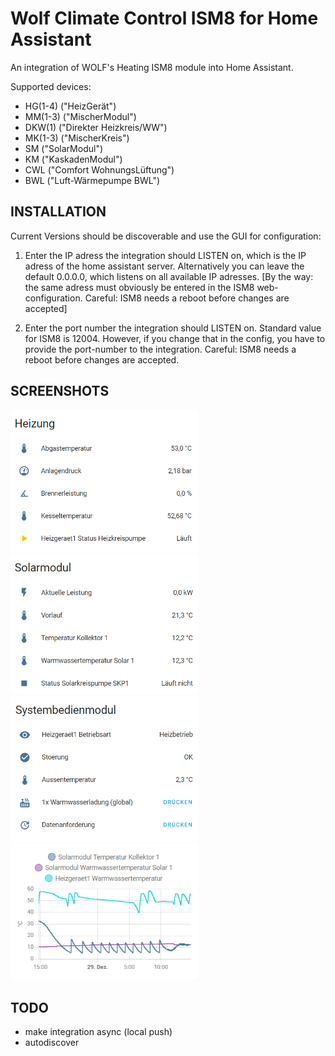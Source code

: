 # Wolf Climate Control ISM8 for Home Assistant
An integration of WOLF's Heating ISM8 module into Home Assistant.

Supported devices:
  - HG(1-4) ("HeizGerät")
  - MM(1-3) ("MischerModul")
  - DKW(1) ("Direkter Heizkreis/WW")
  - MK(1-3) ("MischerKreis")
  - SM ("SolarModul")
  - KM ("KaskadenModul")
  - CWL ("Comfort WohnungsLüftung")
  - BWL ("Luft-Wärmepumpe BWL")
  
## INSTALLATION 
Current Versions should be discoverable and use the GUI for configuration:

1. Enter the IP adress the integration should LISTEN on, which is the IP adress of the home assistant server. Alternatively you can leave the default 0.0.0.0, which listens on all available IP adresses. [By the way: the same adress must obviously be entered in the ISM8 web-configuration. Careful: ISM8 needs a reboot before changes are accepted]

2. Enter the port number the integration should LISTEN on. Standard value for ISM8 is 12004. However, if you change that in the config, you have to provide the port-number to the integration. Careful: ISM8 needs a reboot before changes are accepted.



## SCREENSHOTS
<img width="300" src="https://github.com/marcschmiedchen/home-assistant-wolf_ism8/blob/master/screenshots/s1.PNG"> <img width="300" src="https://github.com/marcschmiedchen/home-assistant-wolf_ism8/blob/master/screenshots/s2.PNG"> <img width="300" src="https://github.com/marcschmiedchen/home-assistant-wolf_ism8/blob/master/screenshots/s3.PNG"> <img width="300" src="https://github.com/marcschmiedchen/home-assistant-wolf_ism8/blob/master/screenshots/s4.PNG">

## TODO

 - make integration async (local push)
 - autodiscover 

